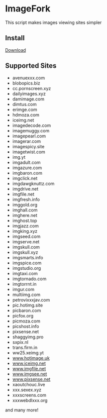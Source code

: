 # ImageFork
This script makes images viewing sites simpler

## Install
[Download](https://rawgit.com/plsankar1996/ImageFork/master/ImageFork.user.js)

## Supported Sites

- avenuexxx.com
- blobopics.biz
- cc.pornscreen.xyz
- dailyimages.xyz
- damimage.com
- dimtus.com
- erimge.com
- hdmoza.com
- iceimg.net
- imagedecode.com
- imagemuggy.com
- imagepearl.com
- imagerar.com
- imagespicy.site
- imagetwist.com
- img.yt
- imgadult.com
- imgazure.com
- imgbaron.com
- imgclick.net
- imgdawgknuttz.com
- imgdrive.net
- imgfile.net
- imgfresh.info
- imggold.org
- imghall.com
- imghere.net
- imghost.top
- imgjazz.com
- imgking.xyz
- imgseed.com
- imgserve.net
- imgskull.com
- imgskull.xyz
- imgsmarts.info
- imgspice.com
- imgstudio.org
- imgtaxi.com
- imgtornado.com
- imgtorrnt.in
- imgur.com
- multiimg.com
- petrovixxxjav.com
- pic.hotimg.site
- picbaron.com
- picfox.org
- picmoza.com
- picshost.info
- pixsense.net
- shaggyimg.pro
- sxpix.nl
- trans.firm.in
- ww25.xeimg.yt
- www.hotimage.uk
- www.iceimg.net
- www.imgfile.net
- www.imgsee.net
- www.pixsense.net
- xaoutchouc.live
- xxx.sexex.xyz
- xxxscreens.com
- xxxwebdlxxx.org

and many more!
